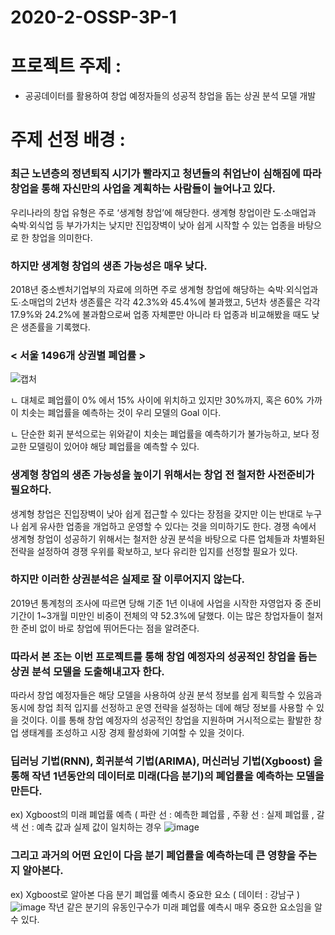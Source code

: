 # 2020-2-OSSP-3P-1

# 프로젝트 주제 : 

- 공공데이터를 활용하여 창업 예정자들의 성공적 창업을 돕는 상권 분석 모델 개발

# 주제 선정 배경 : 

### 최근 노년층의 정년퇴직 시기가 빨라지고 청년들의 취업난이 심해짐에 따라 창업을 통해 자신만의 사업을 계획하는 사람들이 늘어나고 있다.

우리나라의 창업 유형은 주로 ‘생계형 창업’에 해당한다. 
생계형 창업이란 도∙소매업과 숙박∙외식업 등 부가가치는 낮지만 진입장벽이 낮아 쉽게 시작할 수 있는 업종을 바탕으로 한 창업을 의미한다. 



### 하지만 생계형 창업의 생존 가능성은 매우 낮다. 

2018년 중소벤처기업부의 자료에 의하면 주로 생계형 창업에 해당하는 숙박∙외식업과 도∙소매업의 2년차 생존률은 각각 42.3%와 45.4%에 불과했고, 5년차 생존률은 각각 17.9%와 24.2%에 불과함으로써 업종 자체뿐만 아니라 타 업종과 비교해봤을 때도 낮은 생존률을 기록했다. 

### < 서울 1496개 상권별 폐업률 >
![캡처](https://user-images.githubusercontent.com/72516027/99644512-5fc06180-2a91-11eb-8abf-5b3a63ceeb38.PNG)
 
 ㄴ 대체로 폐업률이 0% 에서 15% 사이에 위치하고 있지만 30%까지, 혹은 60% 가까이 치솟는 폐업률을 예측하는 것이 우리 모델의 Goal 이다.
 
 ㄴ 단순한 회귀 분석으로는 위와같이 치솟는 폐업률을 예측하기가 불가능하고, 보다 정교한 모델링이 있어야 해당 폐업률을 예측할 수 있다. 

### 생계형 창업의 생존 가능성을 높이기 위해서는 창업 전 철저한 사전준비가 필요하다. 

생계형 창업은 진입장벽이 낮아 쉽게 접근할 수 있다는 장점을 갖지만 이는 반대로 누구나 쉽게 유사한 업종을 개업하고 운영할 수 있다는 것을 의미하기도 한다. 경쟁 속에서 생계형 창업이 성공하기 위해서는 철저한 상권 분석을 바탕으로 다른 업체들과 차별화된 전략을 설정하여 경쟁 우위를 확보하고, 보다 유리한 입지를 선정할 필요가 있다. 



### 하지만 이러한 상권분석은 실제로 잘 이루어지지 않는다. 

2019년 통계청의 조사에 따르면 당해 기준 1년 이내에 사업을 시작한 자영업자 중 준비기간이 1~3개월 미만인 비중이 전체의 약 52.3%에 달했다. 이는 많은 창업자들이 철저한 준비 없이 바로 창업에 뛰어든다는 점을 알려준다.



### 따라서 본 조는 이번 프로젝트를 통해 창업 예정자의 성공적인 창업을 돕는 상권 분석 모델을 도출해내고자 한다. 

따라서 창업 예정자들은 해당 모델을 사용하여 상권 분석 정보를 쉽게 획득할 수 있음과 동시에 창업 최적 입지를 선정하고 운영 전략을 설정하는 데에 해당 정보를 사용할 수 있을 것이다. 
이를 통해 창업 예정자의 성공적인 창업을 지원하며 거시적으로는 활발한 창업 생태계를 조성하고 시장 경제 활성화에 기여할 수 있을 것이다.


### 딥러닝 기법(RNN), 회귀분석 기법(ARIMA), 머신러닝 기법(Xgboost) 을 통해 작년 1년동안의 데이터로 미래(다음 분기)의 폐업률을 예측하는 모델을 만든다.
ex) Xgboost의 미래 폐업률 예측 ( 파란 선 : 예측한 폐업률 , 주황 선 : 실제 폐업률 , 갈색 선 : 예측 값과 실제 값이 일치하는 경우
![image](https://user-images.githubusercontent.com/72516027/100472136-fee2fa00-311e-11eb-8f9a-ff849a445cc3.png)
### 그리고 과거의 어떤 요인이 다음 분기 폐업률을 예측하는데 큰 영향을 주는지 알아본다.
ex) Xgboost로 알아본 다음 분기 폐업률 예측시 중요한 요소 ( 데이터 : 강남구 )
![image](https://user-images.githubusercontent.com/72516027/100472149-04d8db00-311f-11eb-9067-e2e2e6d2ba57.png)
작년 같은 분기의 유동인구수가 미래 폐업률 예측시 매우 중요한 요소임을 알 수 있다.


